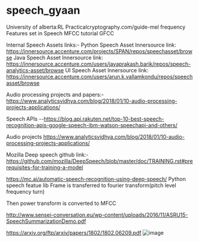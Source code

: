 # speech_gyaan
University of alberta:RL
Practicalcryptography.com/guide-mel frequency
Features set in Speech
MFCC tutorial
GFCC

Internal Speech Assets links:-
Python Speech Asset Innersource link: https://innersource.accenture.com/projects/SPAN/repos/speechasset/browse
Java  Speech Asset Innersource link: https://innersource.accenture.com/users/jayaprakash.barik/repos/speech-analytics-asset/browse
UI  Speech Asset Innersource link: https://innersource.accenture.com/users/arun.k.vallamkondu/repos/speechasset/browse



Audio processing projects  and papers:-https://www.analyticsvidhya.com/blog/2018/01/10-audio-processing-projects-applications/

Speech APIs --https://blog.api.rakuten.net/top-10-best-speech-recognition-apis-google-speech-ibm-watson-speechapi-and-others/

Audio projects
https://www.analyticsvidhya.com/blog/2018/01/10-audio-processing-projects-applications/


Mozilla Deep speech github link:-https://github.com/mozilla/DeepSpeech/blob/master/doc/TRAINING.rst#prerequisites-for-training-a-model

https://mc.ai/automatic-speech-recognition-using-deep-speech/
Python speech featue lib
Frame is transferred to fourier transform(pitch level frequency turn)

Then power transform is converted to MFCC

http://www.sensei-conversation.eu/wp-content/uploads/2016/11/ASRU15-SpeechSummarizationDemo.pdf

https://arxiv.org/ftp/arxiv/papers/1802/1802.06209.pdf
![image](https://github.com/user-attachments/assets/ec54d49b-b571-4c17-a5f1-6168ec9afabe)


